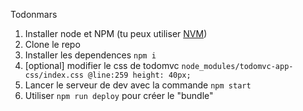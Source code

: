 Todonmars

1. Installer node et NPM (tu peux utiliser [NVM](https://github.com/creationix/nvm#installation))
2. Clone le repo
3. Installer les dependences `npm i`
4. [optional] modifier le css de todomvc `node_modules/todomvc-app-css/index.css @line:259 height: 40px;`
5. Lancer le serveur de dev avec la commande `npm start`
6. Utiliser `npm run deploy` pour créer le "bundle"
